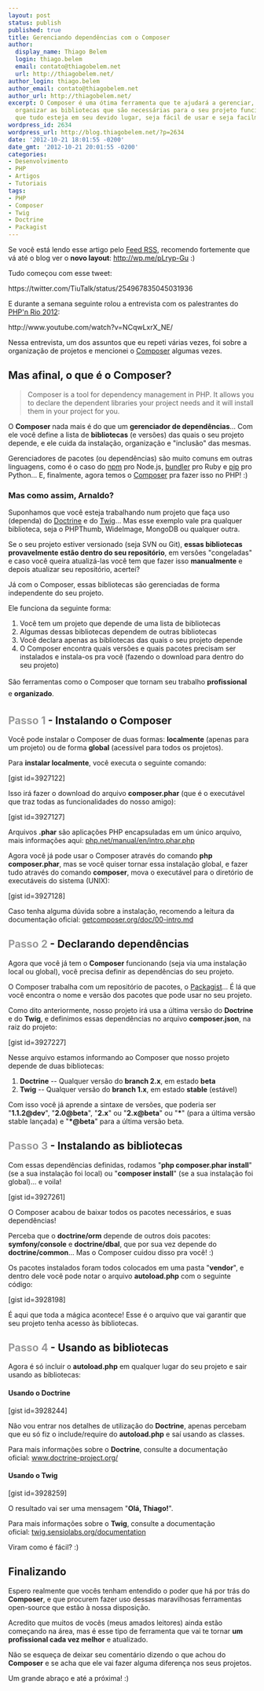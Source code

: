 ```yaml
---
layout: post
status: publish
published: true
title: Gerenciando dependências com o Composer
author:
  display_name: Thiago Belem
  login: thiago.belem
  email: contato@thiagobelem.net
  url: http://thiagobelem.net/
author_login: thiago.belem
author_email: contato@thiagobelem.net
author_url: http://thiagobelem.net/
excerpt: O Composer é uma ótima ferramenta que te ajudará a gerenciar, instalar e
  organizar as bibliotecas que são necessárias para o seu projeto funcionar. Garantindo
  que tudo esteja em seu devido lugar, seja fácil de usar e seja facilmente atualizado
wordpress_id: 2634
wordpress_url: http://blog.thiagobelem.net/?p=2634
date: '2012-10-21 18:01:55 -0200'
date_gmt: '2012-10-21 20:01:55 -0200'
categories:
- Desenvolvimento
- PHP
- Artigos
- Tutoriais
tags:
- PHP
- Composer
- Twig
- Doctrine
- Packagist
---
```

<p>Se você está lendo esse artigo pelo <a href="http://blog.thiagobelem.net/feed/" target="_blank">Feed RSS</a>, recomendo fortemente que vá até o blog ver o <strong>novo layout</strong>: <a href="http://wp.me/pLryp-Gu" target="_blank">http://wp.me/pLryp-Gu</a> :)</p>
<p>Tudo começou com esse tweet:</p>
<p>https://twitter.com/TiuTalk/status/254967835045031936</p>
<p>E durante a semana seguinte rolou a entrevista com os palestrantes do <a title="PHP'n Rio 2012" href="http://phpnrio.com.br/2012/" target="_blank">PHP'n Rio 2012</a>:</p>
<p>http://www.youtube.com/watch?v=NCqwLxrX_NE/</p>
<p>Nessa entrevista, um dos assuntos que eu repeti várias vezes, foi sobre a organização de projetos e mencionei o <a href="http://getcomposer.org/" target="_blank">Composer</a> algumas vezes.</p>
<h2>Mas afinal, o que é o Composer?</h2>
<blockquote><p>Composer is a tool for dependency management in PHP. It allows you to declare the dependent libraries your project needs and it will install them in your project for you.</p></blockquote>
<p>O <strong>Composer</strong> nada mais é do que um <strong>gerenciador de dependências</strong>... Com ele você define a lista de <strong>bibliotecas</strong> (e versões) das quais o seu projeto depende, e ele cuida da instalação, organização e "inclusão" das mesmas.</p>
<p>Gerenciadores de pacotes (ou dependências) são muito comuns em outras linguagens, como é o caso do <a href="http://npmjs.org/" target="_blank">npm</a> pro Node.js, <a href="http://gembundler.com/" target="_blank">bundler</a> pro Ruby e <a href="http://pypi.python.org/pypi/pip" target="_blank">pip</a> pro Python... E, finalmente, agora temos o <a href="http://getcomposer.org/" target="_blank">Composer</a> pra fazer isso no PHP! :)</p>
<h3>Mas como assim, Arnaldo?</h3>
<p>Suponhamos que você esteja trabalhando num projeto que faça uso (dependa) do <a href="http://www.doctrine-project.org/" target="_blank">Doctrine</a> e do <a href="http://twig.sensiolabs.org/" target="_blank">Twig</a>... Mas esse exemplo vale pra qualquer biblioteca, seja o PHPThumb, WideImage, MongoDB ou qualquer outra.</p>
<p>Se o seu projeto estiver versionado (seja SVN ou Git), <strong>essas bibliotecas provavelmente estão dentro do seu repositório</strong>, em versões "congeladas" e caso você queira atualizá-las você tem que fazer isso <strong>manualmente</strong> e depois atualizar seu repositório, acertei?</p>
<p>Já com o Composer, essas bibliotecas são gerenciadas de forma independente do seu projeto.</p>
<p>Ele funciona da seguinte forma:</p>
<ol>
<li>Você tem um projeto que depende de uma lista de bibliotecas</li>
<li>Algumas dessas bibliotecas dependem de outras bibliotecas</li>
<li>Você declara apenas as bibliotecas das quais o seu projeto depende</li>
<li>O Composer encontra quais versões e quais pacotes precisam ser instalados e instala-os pra você (fazendo o download para dentro do seu projeto)</li>
</ol>
<div><span style="line-height: 24px;">São ferramentas como o Composer que tornam seu trabalho </span><strong style="line-height: 24px;">profissional</strong><span style="line-height: 24px;"> e <strong>organizado</strong>.</span></div>
<h2><span style="color: #999999;">Passo 1</span> - Instalando o Composer</h2>
<p>Você pode instalar o Composer de duas formas: <strong>localmente</strong> (apenas para um projeto) ou de forma <strong>global</strong> (acessível para todos os projetos).</p>
<p>Para <strong>instalar localmente</strong>, você<strong></strong> executa o seguinte comando:</p>
<p>[gist id=3927122]</p>
<p>Isso irá fazer o download do arquivo <strong>composer.phar</strong> (que é o executável que traz todas as funcionalidades do nosso amigo):</p>
<p>[gist id=3927127]</p>
<p>Arquivos <strong>.phar</strong> são aplicações PHP encapsuladas em um único arquivo, mais informações aqui: <a href="http://php.net/manual/en/intro.phar.php">php.net/manual/en/intro.phar.php</a></p>
<p>Agora você já pode usar o Composer através do comando <strong>php composer.phar</strong>, mas se você quiser tornar essa instalação global, e fazer tudo através do comando <strong>composer</strong>, mova o executável para o diretório de executáveis do sistema (UNIX):</p>
<p>[gist id=3927128]</p>
<p>Caso tenha alguma dúvida sobre a instalação, recomendo a leitura da documentação oficial: <a href="http://getcomposer.org/doc/00-intro.md" target="_blank">getcomposer.org/doc/00-intro.md</a></p>
<h2><span style="color: #999999;">Passo 2</span> - Declarando dependências</h2>
<p>Agora que você já tem o <strong>Composer</strong> funcionando (seja via uma instalação local ou global), você precisa definir as dependências do seu projeto.</p>
<p>O Composer trabalha com um repositório de pacotes, o <a href="https://packagist.org/" target="_blank">Packagist</a>... É lá que você encontra o nome e versão dos pacotes que pode usar no seu projeto.</p>
<p>Como dito anteriormente, nosso projeto irá usa a última versão do <strong>Doctrine</strong> e do <strong>Twig</strong>, e definimos essas dependências no arquivo <strong>composer.json</strong>, na raiz do projeto:</p>
<p>[gist id=3927227]</p>
<p>Nesse arquivo estamos informando ao Composer que nosso projeto depende de duas bibliotecas:</p>
<ol>
<li><strong>Doctrine</strong> -- Qualquer versão do <strong>branch 2.x</strong>, em estado <strong>beta</strong></li>
<li><strong>Twig</strong> -- Qualquer versão do <strong>branch 1.x</strong>, em estado <strong>stable</strong> (estável)</li>
</ol>
<p>Com isso você já aprende a sintaxe de versões, que poderia ser "<strong>1.1.2@dev</strong>", "<strong>2.0@beta</strong>", "<strong>2.x</strong>" ou "<strong>2.x@beta</strong>" ou "<strong>*</strong>" (para a última versão stable lançada) e "<strong>*@beta</strong>" para a última versão beta.</p>
<h2><span style="color: #999999;">Passo 3</span> - Instalando as bibliotecas</h2>
<p>Com essas dependências definidas, rodamos "<strong>php composer.phar install</strong>" (se a sua instalação foi local) ou "<strong>composer install</strong>" (se a sua instalação foi global)... e voila!</p>
<p>[gist id=3927261]</p>
<p>O Composer acabou de baixar todos os pacotes necessários, e suas dependências!</p>
<p>Perceba que o <strong>doctrine/orm</strong> depende de outros dois pacotes: <strong>symfony/console</strong> e <strong>doctrine/dbal</strong>, que por sua vez depende do <strong>doctrine/common</strong>... Mas o Composer cuidou disso pra você! :)</p>
<p>Os pacotes instalados foram todos colocados em uma pasta "<strong>vendor</strong>", e dentro dele você pode notar o arquivo <strong>autoload.php</strong> com o seguinte código:</p>
<p>[gist id=3928198]</p>
<p>É aqui que toda a mágica acontece! Esse é o arquivo que vai garantir que seu projeto tenha acesso às bibliotecas.</p>
<h2><span style="color: #999999;">Passo 4</span> - Usando as bibliotecas</h2>
<p>Agora é só incluir o <strong>autoload.php</strong> em qualquer lugar do seu projeto e sair usando as bibliotecas:</p>
<h4>Usando o Doctrine</h4>
<p>[gist id=3928244]</p>
<p>Não vou entrar nos detalhes de utilização do <strong>Doctrine</strong>, apenas percebam que eu só fiz o include/require do <strong>autoload.php</strong> e saí usando as classes.</p>
<p>Para mais informações sobre o <strong>Doctrine</strong>, consulte a documentação oficial: <a href="http://www.doctrine-project.org/">www.doctrine-project.org/</a></p>
<h4>Usando o Twig</h4>
<p>[gist id=3928259]</p>
<p>O resultado vai ser uma mensagem "<strong>Olá, Thiago!</strong>".</p>
<p>Para mais informações sobre o <strong>Twig</strong>, consulte a documentação oficial: <a href="http://twig.sensiolabs.org/documentation">twig.sensiolabs.org/documentation</a></p>
<p>Viram como é fácil? :)</p>
<h2>Finalizando</h2>
<p>Espero realmente que vocês tenham entendido o poder que há por trás do <strong>Composer</strong>, e que procurem fazer uso dessas maravilhosas ferramentas open-source que estão à nossa disposição.</p>
<p>Acredito que muitos de vocês (meus amados leitores) ainda estão começando na área, mas é esse tipo de ferramenta que vai te tornar <strong>um profissional cada vez melhor</strong> e atualizado.</p>
<p>Não se esqueça de deixar seu comentário dizendo o que achou do <strong>Composer</strong> e se acha que ele vai fazer alguma diferença nos seus projetos.</p>
<p>Um grande abraço e até a próxima! :)</p>
